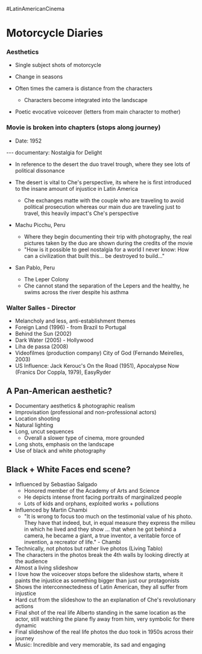 #LatinAmericanCinema
# Motorcycle Diaries 
### Aesthetics 
- Single subject shots of motorcycle
- Change in seasons
- Often times the camera is distance from the characters
	- Characters become integrated into the landscape

- Poetic evocative voiceover (letters from main character to mother)

### Movie is broken into chapters (stops along journey)
- Date: 1952

--- documentary: Nostalgia for Delight
- In reference to the desert the duo travel trough, where they see lots of political dissonance 

- The desert is vital to Che's perspective, its where he is first introduced to the insane amount of injustice in Latin America
	- Che exchanges matte with the couple who are traveling to avoid political prosecution whereas our main duo are traveling just to travel, this heavily impact's Che's perspective

- Machu Picchu, Peru
	- Where they begin documenting their trip with photography, the real pictures taken by the duo are shown during the credits of the movie
	- "How is it possible to geel nostalgia for a world I never know: How can a civilization that built this... be destroyed to build..."

- San Pablo, Peru
	- The Leper Colony
	- Che cannot stand the separation of the Lepers and the healthy, he swims across the river despite his asthma

### Walter Salles - Director
- Melancholy and less, anti-establishment themes
- Foreign Land (1996) - from Brazil to Portugal
- Behind the Sun (2002)
- Dark Water (2005) - Hollywood
- Liha de passa (2008)
- Videofilmes (production company) City of God (Fernando Meirelles, 2003)
- US Influence: Jack Kerouc's On the Road (1951), Apocalypse Now (Franics Dor Coppla, 1979), EasyRyder 

## A Pan-American aesthetic?
- Documentary aesthetics & photographic realism
- Improvisation (professional and non-professional actors)
- Location shooting
- Natural lighting
- Long, uncut sequences
	- Overall a slower type of cinema, more grounded
- Long shots, emphasis on the landscape
- Use of black and white photography

## Black + White Faces end scene?
- Influenced by Sebastiao Salgado
	- Honored member of the Academy of Arts and Science
	- He depicts intense front facing portraits of marginalized people
	- Lots of kids and orphans, exploited works + pollutions
- Influenced by Martin Chambi
	- "It is wrong to focus too much on the testimonial value of his photo. They have that indeed, but, in equal measure they express the milieu in which he lived and they show ... that when he got behind a camera, he became a giant, a true inventor, a veritable force of invention, a recreator of life." - Chambi
- Technically, not photos but rather live photos (Living Tablo)
- The characters in the photos break the 4th walls by looking directly at the audience 
- Almost a living slideshow
- I love how the voiceover stops before the slideshow starts, where it paints the injustice as something bigger than just our protagonists 
- Shows the interconnectedness of Latin American, they all suffer from injustice
- Hard cut from the slideshow to the an explanation of Che's revolutionary actions
- Final shot of the real life Alberto standing in the same location as the actor, still watching the plane fly away from him, very symbolic for there dynamic 
- Final slideshow of the real life photos the duo took in 1950s across their journey 
- Music: Incredible and very memorable, its sad and engaging 